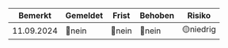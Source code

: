 |Bemerkt|Gemeldet|Frist|Behoben|Risiko|
|---|---|---|---|---|
|11.09.2024|🔴nein|🔴nein|🔴nein|🟡niedrig|
